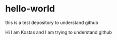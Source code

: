 # hello-world
this is a test depository to understand github

Hi I am Kostas and I am trying to understand github
